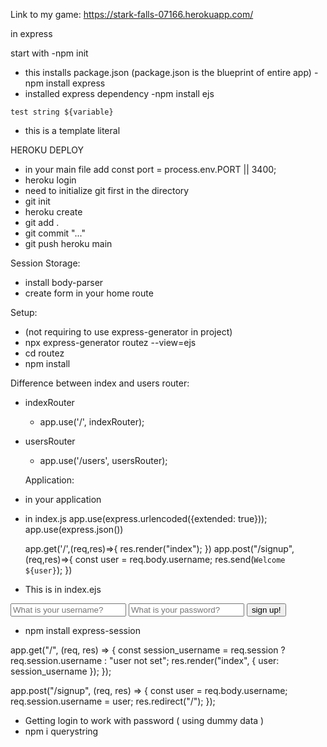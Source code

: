 Link to my game:
https://stark-falls-07166.herokuapp.com/

in express

start with
-npm init

- this installs package.json (package.json is the blueprint of entire app)
  -npm install express
- installed express dependency
  -npm install ejs

`test string ${variable}`

- this is a template literal

HEROKU DEPLOY

- in your main file add const port = process.env.PORT || 3400;
- heroku login
- need to initialize git first in the directory
- git init
- heroku create
- git add .
- git commit "..."
- git push heroku main

Session Storage:

- install body-parser
- create form in your home route

Setup:

- (not requiring to use express-generator in project)
- npx express-generator routez --view=ejs
- cd routez
- npm install

Difference between index and users router:

- indexRouter
  - app.use('/', indexRouter);
- usersRouter

  - app.use('/users', usersRouter);

  Application:

- in your application
- in index.js
  app.use(express.urlencoded({extended: true}));
  app.use(express.json())

  app.get('/',(req,res)=>{
  res.render("index");
  })
  app.post("/signup", (req,res)=>{
  const user = req.body.username;
  res.send(`Welcome ${user}`);
  })

- This is in index.ejs
<form action="/signup" method="POST">
<input type="text" name="username" placeholder="What is your username?" />
<input type="password" name="password" placeholder="What is your password?" />
<input type="submit" value="sign up!" />
</form>

- npm install express-session

app.get("/", (req, res) => {
const session_username = req.session ? req.session.username : "user not set";
res.render("index", { user: session_username });
});

app.post("/signup", (req, res) => {
const user = req.body.username;
req.session.username = user;
res.redirect("/");
});

- Getting login to work with password ( using dummy data )
- npm i querystring
